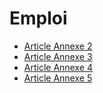 # Emploi

- [Article Annexe 2](article-annexe-2.md)
- [Article Annexe 3](article-annexe-3.md)
- [Article Annexe 4](article-annexe-4.md)
- [Article Annexe 5](article-annexe-5.md)
